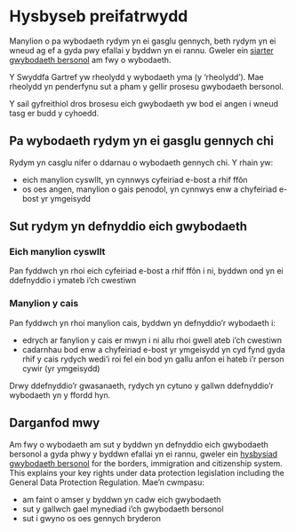 # Hysbyseb preifatrwydd
Manylion o pa wybodaeth rydym  yn ei gasglu gennych, beth rydym yn ei wneud ag ef a gyda pwy efallai y byddwn yn ei rannu. Gweler ein [siarter gwybodaeth bersonol](https://www.gov.uk/government/organisations/home-office/about/personal-information-charter) am fwy o wybodaeth.

Y Swyddfa Gartref yw rheolydd y wybodaeth yma (y ‘rheolydd’). Mae rheolydd yn penderfynu sut a pham y gellir prosesu gwybodaeth bersonol.

Y sail gyfreithiol dros brosesu eich gwybodaeth yw bod ei angen i wneud tasg er budd y cyhoedd.

## Pa wybodaeth rydym yn ei gasglu gennych chi
Rydym yn casglu nifer o ddarnau o wybodaeth gennych chi. Y rhain yw:

* eich manylion cyswllt, yn cynnwys cyfeiriad e-bost a rhif ffôn
* os oes angen, manylion o gais penodol, yn cynnwys enw a chyfeiriad e-bost yr ymgeisydd

## Sut rydym yn defnyddio eich gwybodaeth
### Eich manylion cyswllt
Pan fyddwch yn rhoi eich cyfeiriad e-bost a rhif ffôn i ni, byddwn ond yn ei ddefnyddio i ymateb i’ch cwestiwn

### Manylion y cais
Pan fyddwch yn rhoi manylion cais, byddwn yn defnyddio’r wybodaeth i:
* edrych ar fanylion y cais er mwyn i ni allu rhoi gwell ateb i’ch cwestiwn
* cadarnhau bod enw a chyfeiriad e-bost yr ymgeisydd yn cyd fynd gyda rhif y cais rydych wedi’i roi fel ein bod yn gallu anfon ei hateb i’r person cywir (yr ymgeisydd)

Drwy ddefnyddio’r gwasanaeth, rydych yn cytuno y gallwn ddefnyddio’r wybodaeth yn y ffordd hyn.

## Darganfod mwy
Am fwy o wybodaeth am sut y byddwn yn defnyddio eich gwybodaeth bersonol a gyda phwy y byddwn efallai yn ei rannu, gweler ein [hysbysiad gwybodaeth bersonol](https://www.gov.uk/government/publications/personal-information-use-in-borders-immigration-and-citizenship) for the borders, immigration and citizenship system. This explains your key rights under data protection legislation including the General Data Protection Regulation.
Mae’n cwmpasu:

* am faint o amser y byddwn yn cadw eich gwybodaeth
* sut y gallwch gael mynediad i’ch gwybodaeth bersonol
* sut i gwyno os oes gennych bryderon
